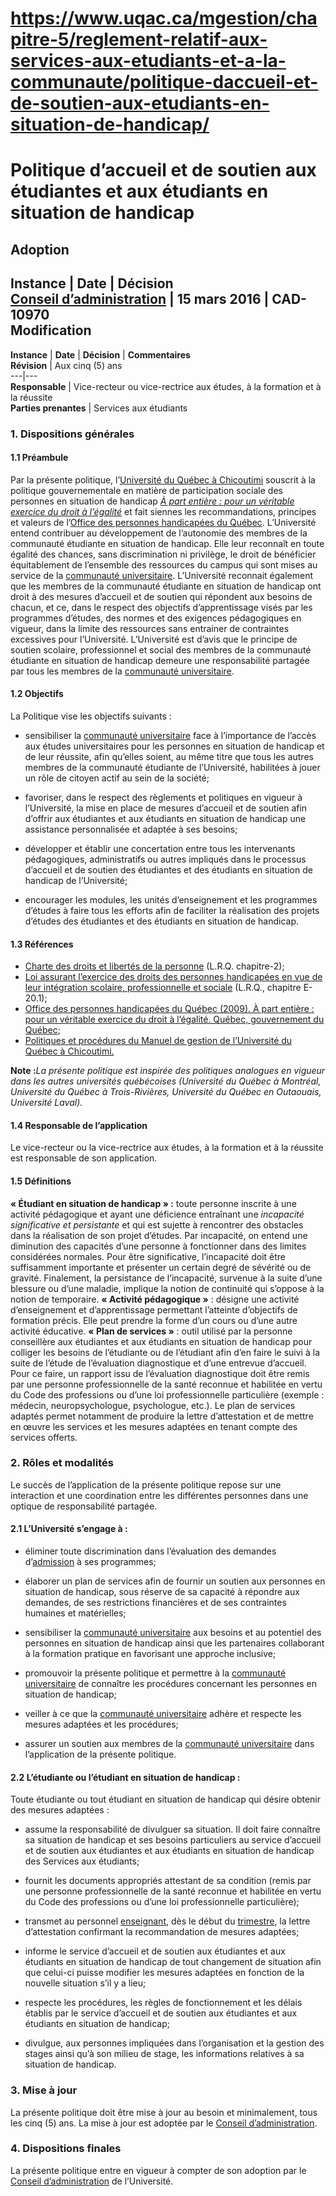 # https://www.uqac.ca/mgestion/chapitre-5/reglement-relatif-aux-services-aux-etudiants-et-a-la-communaute/politique-daccueil-et-de-soutien-aux-etudiants-en-situation-de-handicap/

# Politique d’accueil et de soutien aux étudiantes et aux étudiants en situation de handicap
**Adoption**  
---  
**Instance** | **Date** | **Décision**  
[Conseil d’administration](https://www.uqac.ca/mgestion/chapitre-5/reglement-relatif-aux-services-aux-etudiants-et-a-la-communaute/politique-daccueil-et-de-soutien-aux-etudiants-en-situation-de-handicap/<https:/www.uqac.ca/mgestion/lexique/conseil-dadministration/>) | 15 mars 2016 | CAD-10970  
**Modification**  
---  
**Instance** | **Date** | **Décision** | **Commentaires**  
**Révision** | Aux cinq (5) ans  
---|---  
**Responsable** | Vice-recteur ou vice-rectrice aux études, à la formation et à la réussite  
**Parties prenantes** |  Services aux étudiants  
### 1. Dispositions générales
#### 1.1 Préambule
Par la présente politique, l’[Université du Québec à Chicoutimi](https://www.uqac.ca/mgestion/chapitre-5/reglement-relatif-aux-services-aux-etudiants-et-a-la-communaute/politique-daccueil-et-de-soutien-aux-etudiants-en-situation-de-handicap/<https:/www.uqac.ca/mgestion/lexique/universite-du-quebec-a-chicoutimi/>) souscrit à la politique gouvernementale en matière de participation sociale des personnes en situation de handicap [_À part entière : pour un véritable exercice du droit à l’égalité_](https://www.uqac.ca/mgestion/chapitre-5/reglement-relatif-aux-services-aux-etudiants-et-a-la-communaute/politique-daccueil-et-de-soutien-aux-etudiants-en-situation-de-handicap/<https:/www.ophq.gouv.qc.ca/fileadmin/centre_documentaire/Documents_administratifs/Politique_a_part_entiere_Acc.pdf>) et fait siennes les recommandations, principes et valeurs de l’[Office des personnes handicapées du Québec](https://www.uqac.ca/mgestion/chapitre-5/reglement-relatif-aux-services-aux-etudiants-et-a-la-communaute/politique-daccueil-et-de-soutien-aux-etudiants-en-situation-de-handicap/<https:/www.ophq.gouv.qc.ca/>).
L’Université entend contribuer au développement de l’autonomie des membres de la communauté étudiante en situation de handicap. Elle leur reconnaît en toute égalité des chances, sans discrimination ni privilège, le droit de bénéficier équitablement de l’ensemble des ressources du campus qui sont mises au service de la [communauté universitaire](https://www.uqac.ca/mgestion/chapitre-5/reglement-relatif-aux-services-aux-etudiants-et-a-la-communaute/politique-daccueil-et-de-soutien-aux-etudiants-en-situation-de-handicap/<https:/www.uqac.ca/mgestion/lexique/communaute-universitaire/>). L’Université reconnait également que les membres de la communauté étudiante en situation de handicap ont droit à des mesures d’accueil et de soutien qui répondent aux besoins de chacun, et ce, dans le respect des objectifs d’apprentissage visés par les programmes d’études, des normes et des exigences pédagogiques en vigueur, dans la limite des ressources sans entrainer de contraintes excessives pour l’Université.
L’Université est d’avis que le principe de soutien scolaire, professionnel et social des membres de la communauté étudiante en situation de handicap demeure une responsabilité partagée par tous les membres de la [communauté universitaire](https://www.uqac.ca/mgestion/chapitre-5/reglement-relatif-aux-services-aux-etudiants-et-a-la-communaute/politique-daccueil-et-de-soutien-aux-etudiants-en-situation-de-handicap/<https:/www.uqac.ca/mgestion/lexique/communaute-universitaire/>).
#### 1.2 Objectifs
La Politique vise les objectifs suivants :
  * sensibiliser la [communauté universitaire](https://www.uqac.ca/mgestion/chapitre-5/reglement-relatif-aux-services-aux-etudiants-et-a-la-communaute/politique-daccueil-et-de-soutien-aux-etudiants-en-situation-de-handicap/<https:/www.uqac.ca/mgestion/lexique/communaute-universitaire/>) face à l’importance de l’accès aux études universitaires pour les personnes en situation de handicap et de leur réussite, afin qu’elles soient, au même titre que tous les autres membres de la communauté étudiante de l’Université, habilitées à jouer un rôle de citoyen actif au sein de la société;


  * favoriser, dans le respect des règlements et politiques en vigueur à l’Université, la mise en place de mesures d’accueil et de soutien afin d’offrir aux étudiantes et aux étudiants en situation de handicap une assistance personnalisée et adaptée à ses besoins;


  * développer et établir une concertation entre tous les intervenants pédagogiques, administratifs ou autres impliqués dans le processus d’accueil et de soutien des étudiantes et des étudiants en situation de handicap de l’Université;


  * encourager les modules, les unités d’enseignement et les programmes d’études à faire tous les efforts afin de faciliter la réalisation des projets d’études des étudiantes et des étudiants en situation de handicap.


#### 1.3 Références
  * [Charte des droits et libertés de la personne](https://www.uqac.ca/mgestion/chapitre-5/reglement-relatif-aux-services-aux-etudiants-et-a-la-communaute/politique-daccueil-et-de-soutien-aux-etudiants-en-situation-de-handicap/<https:/www.legisquebec.gouv.qc.ca/fr/document/lc/C-12>) (L.R.Q. chapitre-2);
  * [Loi assurant l’exercice des droits des personnes handicapées en vue de leur intégration scolaire, professionnelle et sociale](https://www.uqac.ca/mgestion/chapitre-5/reglement-relatif-aux-services-aux-etudiants-et-a-la-communaute/politique-daccueil-et-de-soutien-aux-etudiants-en-situation-de-handicap/<https:/www.legisquebec.gouv.qc.ca/fr/document/lc/e-20.1>) (L.R.Q., chapitre E-20.1);
  * [Office des personnes handicapées du Québec (2009). À part entière : pour un véritable exercice du droit à l’égalité. Québec, gouvernement du Québec](https://www.uqac.ca/mgestion/chapitre-5/reglement-relatif-aux-services-aux-etudiants-et-a-la-communaute/politique-daccueil-et-de-soutien-aux-etudiants-en-situation-de-handicap/<https:/www.ophq.gouv.qc.ca/fileadmin/centre_documentaire/Documents_administratifs/Politique_a_part_entiere_Acc.pdf>);
  * [Politiques et procédures du Manuel de gestion de l’Université du Québec à Chicoutimi.](https://www.uqac.ca/mgestion/chapitre-5/reglement-relatif-aux-services-aux-etudiants-et-a-la-communaute/politique-daccueil-et-de-soutien-aux-etudiants-en-situation-de-handicap/<https:/www.uqac.ca/mgestion/table-des-matieres/>)


**Note :**_La présente politique est inspirée des politiques analogues en vigueur dans les autres universités québécoises (Université du Québec à Montréal, Université du Québec à Trois-Rivières, Université du Québec en Outaouais, Université Laval)._
#### 1.4 Responsable de l’application
Le vice-recteur ou la vice-rectrice aux études, à la formation et à la réussite est responsable de son application.
#### 1.5 Définitions
**« Étudiant en situation de handicap » :** toute personne inscrite à une activité pédagogique et ayant une déficience entraînant une _incapacité significative et persistante_ et qui est sujette à rencontrer des obstacles dans la réalisation de son projet d’études.
Par incapacité, on entend une diminution des capacités d’une personne à fonctionner dans des limites considérées normales. Pour être significative, l’incapacité doit être suffisamment importante et présenter un certain degré de sévérité ou de gravité. Finalement, la persistance de l’incapacité, survenue à la suite d’une blessure ou d’une maladie, implique la notion de continuité qui s’oppose à la notion de temporaire.
**« Activité pédagogique »** : désigne une activité d’enseignement et d’apprentissage permettant l’atteinte d’objectifs de formation précis. Elle peut prendre la forme d’un cours ou d’une autre activité éducative.
**« Plan de services »** : outil utilisé par la personne conseillère aux étudiantes et aux étudiants en situation de handicap pour colliger les besoins de l’étudiante ou de l’étudiant afin d’en faire le suivi à la suite de l’étude de l’évaluation diagnostique et d’une entrevue d’accueil. Pour ce faire, un rapport issu de l’évaluation diagnostique doit être remis par une personne professionnelle de la santé reconnue et habilitée en vertu du Code des professions ou d’une loi professionnelle particulière (exemple : médecin, neuropsychologue, psychologue, etc.). Le plan de services adaptés permet notamment de produire la lettre d’attestation et de mettre en œuvre les services et les mesures adaptées en tenant compte des services offerts.
### 2. Rôles et modalités
Le succès de l’application de la présente politique repose sur une interaction et une coordination entre les différentes personnes dans une optique de responsabilité partagée.
#### **2.1 L’Université s’engage à :**
  * éliminer toute discrimination dans l’évaluation des demandes d’[admission](https://www.uqac.ca/mgestion/chapitre-5/reglement-relatif-aux-services-aux-etudiants-et-a-la-communaute/politique-daccueil-et-de-soutien-aux-etudiants-en-situation-de-handicap/<https:/www.uqac.ca/mgestion/lexique/admission/>) à ses programmes;


  * élaborer un plan de services afin de fournir un soutien aux personnes en situation de handicap, sous réserve de sa capacité à répondre aux demandes, de ses restrictions financières et de ses contraintes humaines et matérielles;


  * sensibiliser la [communauté universitaire](https://www.uqac.ca/mgestion/chapitre-5/reglement-relatif-aux-services-aux-etudiants-et-a-la-communaute/politique-daccueil-et-de-soutien-aux-etudiants-en-situation-de-handicap/<https:/www.uqac.ca/mgestion/lexique/communaute-universitaire/>) aux besoins et au potentiel des personnes en situation de handicap ainsi que les partenaires collaborant à la formation pratique en favorisant une approche inclusive;


  * promouvoir la présente politique et permettre à la [communauté universitaire](https://www.uqac.ca/mgestion/chapitre-5/reglement-relatif-aux-services-aux-etudiants-et-a-la-communaute/politique-daccueil-et-de-soutien-aux-etudiants-en-situation-de-handicap/<https:/www.uqac.ca/mgestion/lexique/communaute-universitaire/>) de connaître les procédures concernant les personnes en situation de handicap;


  * veiller à ce que la [communauté universitaire](https://www.uqac.ca/mgestion/chapitre-5/reglement-relatif-aux-services-aux-etudiants-et-a-la-communaute/politique-daccueil-et-de-soutien-aux-etudiants-en-situation-de-handicap/<https:/www.uqac.ca/mgestion/lexique/communaute-universitaire/>) adhère et respecte les mesures adaptées et les procédures;


  * assurer un soutien aux membres de la [communauté universitaire](https://www.uqac.ca/mgestion/chapitre-5/reglement-relatif-aux-services-aux-etudiants-et-a-la-communaute/politique-daccueil-et-de-soutien-aux-etudiants-en-situation-de-handicap/<https:/www.uqac.ca/mgestion/lexique/communaute-universitaire/>) dans l’application de la présente politique.


#### **2.2 L’étudiante ou l’étudiant en situation de handicap :**
Toute étudiante ou tout étudiant en situation de handicap qui désire obtenir des mesures adaptées :
  * assume la responsabilité de divulguer sa situation. Il doit faire connaître sa situation de handicap et ses besoins particuliers au service d’accueil et de soutien aux étudiantes et aux étudiants en situation de handicap des Services aux étudiants;


  * fournit les documents appropriés attestant de sa condition (remis par une personne professionnelle de la santé reconnue et habilitée en vertu du Code des professions ou d’une loi professionnelle particulière);


  * transmet au personnel [enseignant](https://www.uqac.ca/mgestion/chapitre-5/reglement-relatif-aux-services-aux-etudiants-et-a-la-communaute/politique-daccueil-et-de-soutien-aux-etudiants-en-situation-de-handicap/<https:/www.uqac.ca/mgestion/lexique/enseignant/>), dès le début du [trimestre](https://www.uqac.ca/mgestion/chapitre-5/reglement-relatif-aux-services-aux-etudiants-et-a-la-communaute/politique-daccueil-et-de-soutien-aux-etudiants-en-situation-de-handicap/<https:/www.uqac.ca/mgestion/lexique/trimestre/>), la lettre d’attestation confirmant la recommandation de mesures adaptées;


  * informe le service d’accueil et de soutien aux étudiantes et aux étudiants en situation de handicap de tout changement de situation afin que celui-ci puisse modifier les mesures adaptées en fonction de la nouvelle situation s’il y a lieu;


  * respecte les procédures, les règles de fonctionnement et les délais établis par le service d’accueil et de soutien aux étudiantes et aux étudiants en situation de handicap;


  * divulgue, aux personnes impliquées dans l’organisation et la gestion des stages ainsi qu’à son milieu de stage, les informations relatives à sa situation de handicap.


### 3. Mise à jour
La présente politique doit être mise à jour au besoin et minimalement, tous les cinq (5) ans. La mise à jour est adoptée par le [Conseil d’administration](https://www.uqac.ca/mgestion/chapitre-5/reglement-relatif-aux-services-aux-etudiants-et-a-la-communaute/politique-daccueil-et-de-soutien-aux-etudiants-en-situation-de-handicap/<https:/www.uqac.ca/mgestion/lexique/conseil-dadministration/>).
### 4. Dispositions finales
La présente politique entre en vigueur à compter de son adoption par le [Conseil d’administration](https://www.uqac.ca/mgestion/chapitre-5/reglement-relatif-aux-services-aux-etudiants-et-a-la-communaute/politique-daccueil-et-de-soutien-aux-etudiants-en-situation-de-handicap/<https:/www.uqac.ca/mgestion/lexique/conseil-dadministration/>) de l’Université.
